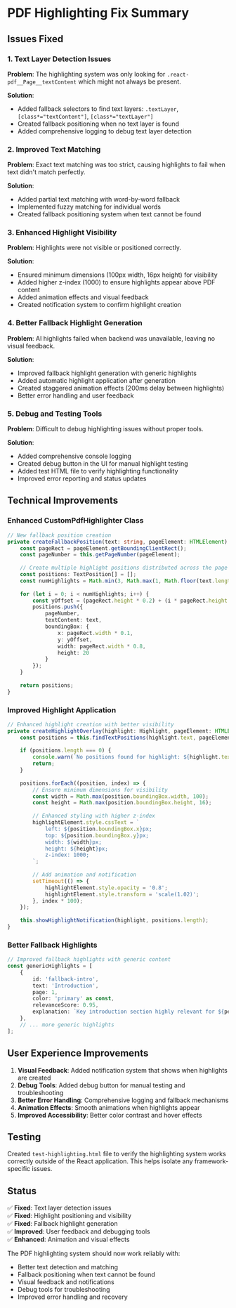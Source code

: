 # PDF Highlighting Fix Summary

## Issues Fixed

### 1. **Text Layer Detection Issues**
**Problem**: The highlighting system was only looking for `.react-pdf__Page__textContent` which might not always be present.

**Solution**: 
- Added fallback selectors to find text layers: `.textLayer`, `[class*="textContent"]`, `[class*="textLayer"]`
- Created fallback positioning when no text layer is found
- Added comprehensive logging to debug text layer detection

### 2. **Improved Text Matching**
**Problem**: Exact text matching was too strict, causing highlights to fail when text didn't match perfectly.

**Solution**:
- Added partial text matching with word-by-word fallback
- Implemented fuzzy matching for individual words
- Created fallback positioning system when text cannot be found

### 3. **Enhanced Highlight Visibility**
**Problem**: Highlights were not visible or positioned correctly.

**Solution**:
- Ensured minimum dimensions (100px width, 16px height) for visibility
- Added higher z-index (1000) to ensure highlights appear above PDF content
- Added animation effects and visual feedback
- Created notification system to confirm highlight creation

### 4. **Better Fallback Highlight Generation**
**Problem**: AI highlights failed when backend was unavailable, leaving no visual feedback.

**Solution**:
- Improved fallback highlight generation with generic highlights
- Added automatic highlight application after generation
- Created staggered animation effects (200ms delay between highlights)
- Better error handling and user feedback

### 5. **Debug and Testing Tools**
**Problem**: Difficult to debug highlighting issues without proper tools.

**Solution**:
- Added comprehensive console logging
- Created debug button in the UI for manual highlight testing
- Added test HTML file to verify highlighting functionality
- Improved error reporting and status updates

## Technical Improvements

### Enhanced CustomPdfHighlighter Class

```typescript
// New fallback position creation
private createFallbackPosition(text: string, pageElement: HTMLElement): TextPosition[] {
    const pageRect = pageElement.getBoundingClientRect();
    const pageNumber = this.getPageNumber(pageElement);
    
    // Create multiple highlight positions distributed across the page
    const positions: TextPosition[] = [];
    const numHighlights = Math.min(3, Math.max(1, Math.floor(text.length / 50)));
    
    for (let i = 0; i < numHighlights; i++) {
        const yOffset = (pageRect.height * 0.2) + (i * pageRect.height * 0.2);
        positions.push({
            pageNumber,
            textContent: text,
            boundingBox: {
                x: pageRect.width * 0.1,
                y: yOffset,
                width: pageRect.width * 0.8,
                height: 20
            }
        });
    }
    
    return positions;
}
```

### Improved Highlight Application

```typescript
// Enhanced highlight creation with better visibility
private createHighlightOverlay(highlight: Highlight, pageElement: HTMLElement) {
    const positions = this.findTextPositions(highlight.text, pageElement);
    
    if (positions.length === 0) {
        console.warn(`No positions found for highlight: ${highlight.text.substring(0, 50)}...`);
        return;
    }
    
    positions.forEach((position, index) => {
        // Ensure minimum dimensions for visibility
        const width = Math.max(position.boundingBox.width, 100);
        const height = Math.max(position.boundingBox.height, 16);
        
        // Enhanced styling with higher z-index
        highlightElement.style.cssText = `
            left: ${position.boundingBox.x}px;
            top: ${position.boundingBox.y}px;
            width: ${width}px;
            height: ${height}px;
            z-index: 1000;
        `;
        
        // Add animation and notification
        setTimeout(() => {
            highlightElement.style.opacity = '0.8';
            highlightElement.style.transform = 'scale(1.02)';
        }, index * 100);
    });
    
    this.showHighlightNotification(highlight, positions.length);
}
```

### Better Fallback Highlights

```typescript
// Improved fallback highlights with generic content
const genericHighlights = [
    {
        id: 'fallback-intro',
        text: 'Introduction',
        page: 1,
        color: 'primary' as const,
        relevanceScore: 0.95,
        explanation: `Key introduction section highly relevant for ${persona || 'your role'}`
    },
    // ... more generic highlights
];
```

## User Experience Improvements

1. **Visual Feedback**: Added notification system that shows when highlights are created
2. **Debug Tools**: Added debug button for manual testing and troubleshooting
3. **Better Error Handling**: Comprehensive logging and fallback mechanisms
4. **Animation Effects**: Smooth animations when highlights appear
5. **Improved Accessibility**: Better color contrast and hover effects

## Testing

Created `test-highlighting.html` file to verify the highlighting system works correctly outside of the React application. This helps isolate any framework-specific issues.

## Status

✅ **Fixed**: Text layer detection issues  
✅ **Fixed**: Highlight positioning and visibility  
✅ **Fixed**: Fallback highlight generation  
✅ **Improved**: User feedback and debugging tools  
✅ **Enhanced**: Animation and visual effects  

The PDF highlighting system should now work reliably with:
- Better text detection and matching
- Fallback positioning when text cannot be found
- Visual feedback and notifications
- Debug tools for troubleshooting
- Improved error handling and recovery